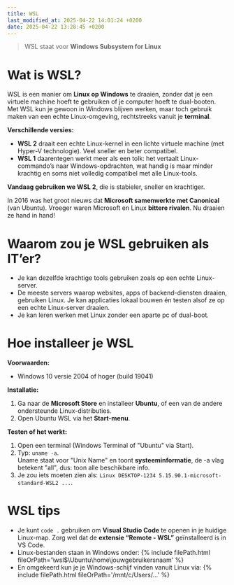 ```yaml
---
title: WSL
last_modified_at: 2025-04-22 14:01:24 +0200
date: 2025-04-22 13:28:45 +0200
---
```


> WSL staat voor **Windows Subsystem for Linux**

# Wat is WSL?

WSL is een manier om **Linux op Windows** te draaien, zonder dat je een virtuele machine hoeft te gebruiken of je computer hoeft te dual-booten.  
Met WSL kun je gewoon in Windows blijven werken, maar toch gebruik maken van een echte Linux-omgeving, rechtstreeks vanuit je **terminal**.

**Verschillende versies:**  
- **WSL 2** draait een echte Linux-kernel in een lichte virtuele machine (met Hyper-V technologie). Veel sneller en beter compatibel.  
- **WSL 1** daarentegen werkt meer als een tolk: het vertaalt Linux-commando’s naar Windows-opdrachten, wat handig is maar minder krachtig en soms niet volledig compatibel met alle Linux-tools.

**Vandaag gebruiken we WSL 2**, die is stabieler, sneller en krachtiger.

In 2016 was het groot nieuws dat **Microsoft samenwerkte met Canonical** (van Ubuntu). Vroeger waren Microsoft en Linux **bittere rivalen**. Nu draaien ze hand in hand!

# Waarom zou je WSL gebruiken als IT’er?

- Je kan dezelfde krachtige tools gebruiken zoals op een echte Linux-server.
- De meeste servers waarop websites, apps of backend-diensten draaien, gebruiken Linux. Je kan applicaties lokaal bouwen én testen alsof ze op een echte Linux-server draaien.
- Je kan leren werken met Linux zonder een aparte pc of dual-boot.

# Hoe installeer je WSL

**Voorwaarden:**
- Windows 10 versie 2004 of hoger (build 19041)

**Installatie:**
1. Ga naar de **Microsoft Store** en installeer **Ubuntu**, of een van de andere ondersteunde Linux-distributies.
2. Open Ubuntu WSL via het **Start-menu**.

**Testen of het werkt:**
1. Open een terminal (Windows Terminal of "Ubuntu" via Start).
2. Typ: `uname -a`.  
   Uname staat voor "Unix Name" en toont **systeeminformatie**, de -a vlag betekent "all", dus: toon alle beschikbare info.
3. Je zou iets moeten zien als: `Linux DESKTOP-1234 5.15.90.1-microsoft-standard-WSL2 ...`.

# WSL tips

- Je kunt `code .` gebruiken om **Visual Studio Code** te openen in je huidige Linux-map. Zorg wel dat de **extensie “Remote - WSL”** geïnstalleerd is in VS Code.
- Linux-bestanden staan in Windows onder: {% include filePath.html fileOrPath='\\wsl$\Ubuntu\home\jouwgebruikersnaam' %} 
- En omgekeerd kun je je Windows-schijf vinden vanuit Linux via: {% include filePath.html fileOrPath='/mnt/c/Users/...' %} 
